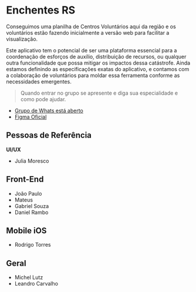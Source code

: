 # Enchentes RS

Conseguimos uma planilha de Centros Voluntários aqui da região e os voluntários estão fazendo inicialmente a versão web para facilitar a visualização.

Este aplicativo tem o potencial de ser uma plataforma essencial para a coordenação de esforços de auxílio, distribuição de recursos, ou qualquer outra funcionalidade que possa mitigar os impactos dessa catástrofe. Ainda estamos definindo as especificações exatas do aplicativo, e contamos com a colaboração de voluntários para moldar essa ferramenta conforme as necessidades emergentes.


> Quando entrar no grupo se apresente e diga sua especialidade e como pode ajudar.

- [Grupo de Whats está aberto](https://chat.whatsapp.com/BaBFBXKxw8KCp96PZKeGwV)
- [Figma Oficial](https://www.figma.com/file/uS76X7hk00tXbR56dfAL71/Voluntários-Devs-Pelo-RS?type=design&node-id=5-5&mode=design&t=KiBoAflvYrovhtPf-0)


## Pessoas de Referência

**UI/UX**

- Julia Moresco

## Front-End

- João Paulo
- Mateus
- Gabriel Souza
- Daniel Rambo

## Mobile iOS

- Rodrigo Torres

## Geral

- Michel Lutz
- Leandro Carvalho

